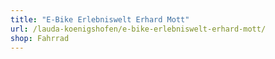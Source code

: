 ```yaml
---
title: "E-Bike Erlebniswelt Erhard Mott"
url: /lauda-koenigshofen/e-bike-erlebniswelt-erhard-mott/
shop: Fahrrad
---
```

